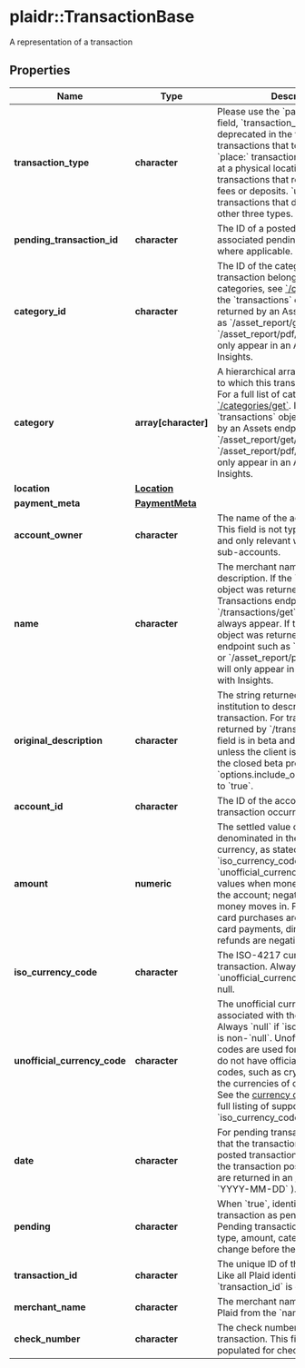 # plaidr::TransactionBase

A representation of a transaction

## Properties
Name | Type | Description | Notes
------------ | ------------- | ------------- | -------------
**transaction_type** | **character** | Please use the &#x60;payment_channel&#x60; field, &#x60;transaction_type&#x60; will be deprecated in the future.  &#x60;digital:&#x60; transactions that took place online.  &#x60;place:&#x60; transactions that were made at a physical location.  &#x60;special:&#x60; transactions that relate to banks, e.g. fees or deposits.  &#x60;unresolved:&#x60; transactions that do not fit into the other three types.  | [optional] 
**pending_transaction_id** | **character** | The ID of a posted transaction&#39;s associated pending transaction, where applicable. | [optional] 
**category_id** | **character** | The ID of the category to which this transaction belongs. For a full list of categories, see [&#x60;/categories/get&#x60;](https://plaid.com/docs/api/products/transactions/#categoriesget).  If the &#x60;transactions&#x60; object was returned by an Assets endpoint such as &#x60;/asset_report/get/&#x60; or &#x60;/asset_report/pdf/get&#x60;, this field will only appear in an Asset Report with Insights. | [optional] 
**category** | **array[character]** | A hierarchical array of the categories to which this transaction belongs. For a full list of categories, see [&#x60;/categories/get&#x60;](https://plaid.com/docs/api/products/transactions/#categoriesget).  If the &#x60;transactions&#x60; object was returned by an Assets endpoint such as &#x60;/asset_report/get/&#x60; or &#x60;/asset_report/pdf/get&#x60;, this field will only appear in an Asset Report with Insights. | [optional] 
**location** | [**Location**](Location.md) |  | [optional] 
**payment_meta** | [**PaymentMeta**](PaymentMeta.md) |  | [optional] 
**account_owner** | **character** | The name of the account owner. This field is not typically populated and only relevant when dealing with sub-accounts. | [optional] 
**name** | **character** | The merchant name or transaction description.  If the &#x60;transactions&#x60; object was returned by a Transactions endpoint such as &#x60;/transactions/get&#x60;, this field will always appear. If the &#x60;transactions&#x60; object was returned by an Assets endpoint such as &#x60;/asset_report/get/&#x60; or &#x60;/asset_report/pdf/get&#x60;, this field will only appear in an Asset Report with Insights. | [optional] 
**original_description** | **character** | The string returned by the financial institution to describe the transaction. For transactions returned by &#x60;/transactions/get&#x60;, this field is in beta and will be omitted unless the client is both enrolled in the closed beta program and has set &#x60;options.include_original_description&#x60; to &#x60;true&#x60;. | [optional] 
**account_id** | **character** | The ID of the account in which this transaction occurred. | 
**amount** | **numeric** | The settled value of the transaction, denominated in the transactions&#39;s currency, as stated in &#x60;iso_currency_code&#x60; or &#x60;unofficial_currency_code&#x60;. Positive values when money moves out of the account; negative values when money moves in. For example, debit card purchases are positive; credit card payments, direct deposits, and refunds are negative. | 
**iso_currency_code** | **character** | The ISO-4217 currency code of the transaction. Always &#x60;null&#x60; if &#x60;unofficial_currency_code&#x60; is non-null. | 
**unofficial_currency_code** | **character** | The unofficial currency code associated with the transaction. Always &#x60;null&#x60; if &#x60;iso_currency_code&#x60; is non-&#x60;null&#x60;. Unofficial currency codes are used for currencies that do not have official ISO currency codes, such as cryptocurrencies and the currencies of certain countries.  See the [currency code schema](https://plaid.com/docs/api/accounts#currency-code-schema) for a full listing of supported &#x60;iso_currency_code&#x60;s. | 
**date** | **character** | For pending transactions, the date that the transaction occurred; for posted transactions, the date that the transaction posted. Both dates are returned in an [ISO 8601](https://wikipedia.org/wiki/ISO_8601) format ( &#x60;YYYY-MM-DD&#x60; ). | 
**pending** | **character** | When &#x60;true&#x60;, identifies the transaction as pending or unsettled. Pending transaction details (name, type, amount, category ID) may change before they are settled. | 
**transaction_id** | **character** | The unique ID of the transaction. Like all Plaid identifiers, the &#x60;transaction_id&#x60; is case sensitive. | 
**merchant_name** | **character** | The merchant name, as extracted by Plaid from the &#x60;name&#x60; field. | [optional] 
**check_number** | **character** | The check number of the transaction. This field is only populated for check transactions. | [optional] 


